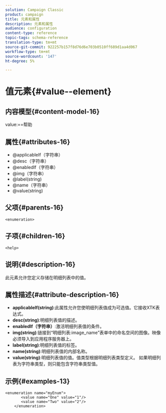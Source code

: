 ```yaml
---
solution: Campaign Classic
product: campaign
title: 元素和属性
description: 元素和属性
audience: configuration
content-type: reference
topic-tags: schema-reference
translation-type: tm+mt
source-git-commit: 922257b157f8d76d6e703b0510ff689d1aa4d067
workflow-type: tm+mt
source-wordcount: '147'
ht-degree: 5%

---
```



# 值元素{#value--element}

## 内容模型{#content-model-16}

value:==帮助

## 属性{#attributes-16}

* @applicableIf（字符串）
* @desc（字符串）
* @enabledIf（字符串）
* @img（字符串）
* @label(string)
* @name（字符串）
* @value(string)

## 父项{#parents-16}

`<enumeration>`

## 子项{#children-16}

`<help>`

## 说明{#description-16}

此元素允许您定义存储在明细列表中的值。

## 属性描述{#attribute-description-16}

* **applicableIf(string)**:此属性允许您使明细列表值成为可选值。它接收XTK表达式。
* **desc(string)**:明细列表值的描述。
* **enabledIf（字符串）**:激活明细列表值的条件。
* **img(string)**:链接到“明细列表:image_name”表单中的命名空间的图像。映像必须导入到应用程序服务器上。
* **label(string)**:明细列表值的标签。
* **name(string)**:明细列表值的内部名称。
* **value(string)**:明细列表值的值。值类型根据明细列表类型定义。 如果明细列表为字符串类型，则只能包含字符串类型值。

## 示例{#examples-13}

```
<enumeration name="myEnum">
       <value name="One" value="1"/>
       <value name="Two" value="2"/>
    </enumeration>
```
